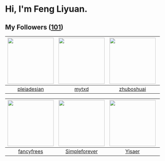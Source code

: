 # Hi, I'm Feng Liyuan.

## My Followers ([101](https://github.com/SunRunAway?tab=followers))

| <img src="https://avatars.githubusercontent.com/u/46620760?v=4" width="150" height="150" /> | <img src="https://avatars.githubusercontent.com/u/43415053?v=4" width="150" height="150" /> | <img src="https://avatars.githubusercontent.com/u/10694566?v=4" width="150" height="150" /> | <img src="https://avatars.githubusercontent.com/u/55898975?v=4" width="150" height="150" /> |
| :-----------------------------------------------------------------------------------------: | :-----------------------------------------------------------------------------------------: | :-----------------------------------------------------------------------------------------: | :-----------------------------------------------------------------------------------------: |
|                        [pleiadesian](https://github.com/pleiadesian)                        |                              [mytxd](https://github.com/mytxd)                              |                         [zhuboshuai](https://github.com/zhuboshuai)                         |                             [mitghi](https://github.com/mitghi)                             |

| <img src="https://avatars.githubusercontent.com/u/3293915?v=4" width="150" height="150" /> | <img src="https://avatars.githubusercontent.com/u/26863652?v=4" width="150" height="150" /> | <img src="https://avatars.githubusercontent.com/u/13427348?v=4" width="150" height="150" /> | <img src="https://avatars.githubusercontent.com/u/566037?v=4" width="150" height="150" /> |
| :----------------------------------------------------------------------------------------: | :-----------------------------------------------------------------------------------------: | :-----------------------------------------------------------------------------------------: | :---------------------------------------------------------------------------------------: |
|                         [fancyfrees](https://github.com/fancyfrees)                        |                      [Simpleforever](https://github.com/Simpleforever)                      |                             [Yisaer](https://github.com/Yisaer)                             |                         [shijiayun](https://github.com/shijiayun)                         |